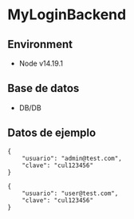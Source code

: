 # MyLoginBackend

## Environment
* Node v14.19.1

## Base de datos
* DB/DB

## Datos de ejemplo

```
{
    "usuario": "admin@test.com",
    "clave": "cul123456"
}
```

```
{
    "usuario": "user@test.com",
    "clave": "cul123456"
}
```
